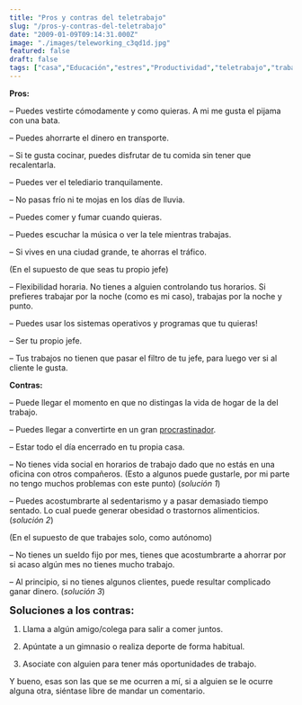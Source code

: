 ```yaml
---
title: "Pros y contras del teletrabajo"
slug: "/pros-y-contras-del-teletrabajo"
date: "2009-01-09T09:14:31.000Z"
image: "./images/teleworking_c3qd1d.jpg"
featured: false
draft: false
tags: ["casa","Educación","estres","Productividad","teletrabajo","trabajo"]
---
```


**Pros:**

– Puedes vestirte cómodamente y como quieras. A mi me gusta el pijama con una bata.

– Puedes ahorrarte el dinero en transporte.

– Si te gusta cocinar, puedes disfrutar de tu comida sin tener que recalentarla.

– Puedes ver el telediario tranquilamente.

– No pasas frío ni te mojas en los días de lluvia.

– Puedes comer y fumar cuando quieras.

– Puedes escuchar la música o ver la tele mientras trabajas.

– Si vives en una ciudad grande, te ahorras el tráfico.

(En el supuesto de que seas tu propio jefe)

– Flexibilidad horaria. No tienes a alguien controlando tus horarios. Si prefieres trabajar por la noche (como es mi caso), trabajas por la noche y punto.

– Puedes usar los sistemas operativos y programas que tu quieras!

– Ser tu propio jefe.

– Tus trabajos no tienen que pasar el filtro de tu jefe, para luego ver si al cliente le gusta.

**Contras:**

– Puede llegar el momento en que no distingas la vida de hogar de la del trabajo.

– Puedes llegar a convertirte en un gran [procrastinador](http://es.wikipedia.org/wiki/Procrastinaci%C3%B3n).

– Estar todo el día encerrado en tu propia casa.

– No tienes vida social en horarios de trabajo dado que no estás en una oficina con otros compañeros. (Esto a algunos puede gustarle, por mi parte no tengo muchos problemas con este punto) (*solución 1*)

– Puedes acostumbrarte al sedentarismo y a pasar demasiado tiempo sentado. Lo cual puede generar obesidad o trastornos alimenticios. (*solución 2*)

(En el supuesto de que trabajes solo, como autónomo)

– No tienes un sueldo fijo por mes, tienes que acostumbrarte a ahorrar por si acaso algún mes no tienes mucho trabajo.

– Al principio, si no tienes algunos clientes, puede resultar complicado ganar dinero. (*solución 3*)

**<span style="font-size: 130%;">Soluciones a los contras:</span>**

1. Llama a algún amigo/colega para salir a comer juntos.

2. Apúntate a un gimnasio o realiza deporte de forma habitual.

3. Asociate con alguien para tener más oportunidades de trabajo.

Y bueno, esas son las que se me ocurren a mí, si a alguien se le ocurre alguna otra, siéntase libre de mandar un comentario.



